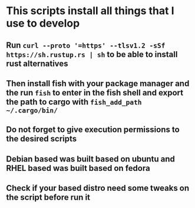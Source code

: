 # This scripts install all things that I use to develop

## Run `curl --proto '=https' --tlsv1.2 -sSf https://sh.rustup.rs | sh` to be able to install rust alternatives
## Then install fish with your package manager and the run `fish` to enter in the fish shell and export the path to cargo with `fish_add_path ~/.cargo/bin/`

## Do not forget to give execution permissions to the desired scripts

## Debian based was built based on ubuntu and RHEL based was built based on fedora
## Check if your based distro need some tweaks on the script before run it
